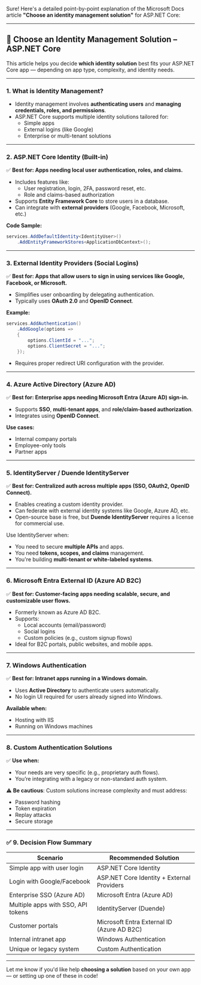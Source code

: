 Sure! Here's a detailed point-by-point explanation of the Microsoft Docs article **"Choose an identity management solution"** for ASP.NET Core:

---

## 🧩 Choose an Identity Management Solution – ASP.NET Core

This article helps you decide **which identity solution** best fits your ASP.NET Core app — depending on app type, complexity, and identity needs.

---

### **1. What is Identity Management?**

- Identity management involves **authenticating users** and **managing credentials, roles, and permissions**.
- ASP.NET Core supports multiple identity solutions tailored for:
  - Simple apps
  - External logins (like Google)
  - Enterprise or multi-tenant solutions

---

### **2. ASP.NET Core Identity (Built-in)**

✅ **Best for: Apps needing local user authentication, roles, and claims.**

- Includes features like:
  - User registration, login, 2FA, password reset, etc.
  - Role and claims-based authorization
- Supports **Entity Framework Core** to store users in a database.
- Can integrate with **external providers** (Google, Facebook, Microsoft, etc.)

**Code Sample:**
```csharp
services.AddDefaultIdentity<IdentityUser>()
    .AddEntityFrameworkStores<ApplicationDbContext>();
```

---

### **3. External Identity Providers (Social Logins)**

✅ **Best for: Apps that allow users to sign in using services like Google, Facebook, or Microsoft.**

- Simplifies user onboarding by delegating authentication.
- Typically uses **OAuth 2.0** and **OpenID Connect**.

**Example:**
```csharp
services.AddAuthentication()
    .AddGoogle(options =>
    {
        options.ClientId = "...";
        options.ClientSecret = "...";
    });
```

- Requires proper redirect URI configuration with the provider.

---

### **4. Azure Active Directory (Azure AD)**

✅ **Best for: Enterprise apps needing Microsoft Entra (Azure AD) sign-in.**

- Supports **SSO**, **multi-tenant apps**, and **role/claim-based authorization**.
- Integrates using **OpenID Connect**.

**Use cases:**
- Internal company portals
- Employee-only tools
- Partner apps

---

### **5. IdentityServer / Duende IdentityServer**

✅ **Best for: Centralized auth across multiple apps (SSO, OAuth2, OpenID Connect).**

- Enables creating a custom identity provider.
- Can federate with external identity systems like Google, Azure AD, etc.
- Open-source base is free, but **Duende IdentityServer** requires a license for commercial use.

Use IdentityServer when:
- You need to secure **multiple APIs** and apps.
- You need **tokens, scopes, and claims** management.
- You're building **multi-tenant or white-labeled systems**.

---

### **6. Microsoft Entra External ID (Azure AD B2C)**

✅ **Best for: Customer-facing apps needing scalable, secure, and customizable user flows.**

- Formerly known as Azure AD B2C.
- Supports:
  - Local accounts (email/password)
  - Social logins
  - Custom policies (e.g., custom signup flows)
- Ideal for B2C portals, public websites, and mobile apps.

---

### **7. Windows Authentication**

✅ **Best for: Intranet apps running in a Windows domain.**

- Uses **Active Directory** to authenticate users automatically.
- No login UI required for users already signed into Windows.

**Available when:**
- Hosting with IIS
- Running on Windows machines

---

### **8. Custom Authentication Solutions**

✅ **Use when:**
- Your needs are very specific (e.g., proprietary auth flows).
- You’re integrating with a legacy or non-standard auth system.

⚠️ **Be cautious**: Custom solutions increase complexity and must address:
- Password hashing
- Token expiration
- Replay attacks
- Secure storage

---

### ✅ **9. Decision Flow Summary**

| Scenario                             | Recommended Solution                          |
|-------------------------------------|-----------------------------------------------|
| Simple app with user login          | ASP.NET Core Identity                         |
| Login with Google/Facebook          | ASP.NET Core Identity + External Providers    |
| Enterprise SSO (Azure AD)           | Microsoft Entra (Azure AD)                    |
| Multiple apps with SSO, API tokens  | IdentityServer (Duende)                       |
| Customer portals                    | Microsoft Entra External ID (Azure AD B2C)    |
| Internal intranet app               | Windows Authentication                        |
| Unique or legacy system             | Custom Authentication                         |

---

Let me know if you'd like help **choosing a solution** based on your own app — or setting up one of these in code!